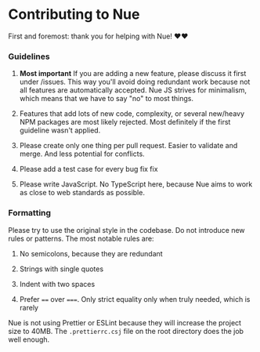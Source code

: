 
# Contributing to Nue

First and foremost: thank you for helping with Nue! ❤️❤️


### Guidelines

1. **Most important** If you are adding a new feature, please discuss it first under /issues. This way you'll avoid doing redundant work because not all features are automatically accepted. Nue JS strives for minimalism, which means that we have to say "no" to most things.

2. Features that add lots of new code, complexity, or several new/heavy NPM packages are most likely rejected. Most definitely if the first guideline wasn't applied.

3. Please create only one thing per pull request. Easier to validate and merge. And less potential for conflicts.

3. Please add a test case for every bug fix fix

3. Please write JavaScript. No TypeScript here, because Nue aims to work as close to web standards as possible.


### Formatting
Please try to use the original style in the codebase. Do not introduce new rules or patterns. The most notable rules are:

1. No semicolons, because they are redundant

2. Strings with single quotes

3. Indent with two spaces

4. Prefer `==` over `===`. Only strict equality only when truly needed, which is rarely

Nue is not using Prettier or ESLint because they will increase the project size to 40MB. The `.prettierrc.csj` file on the root directory does the job well enough.





